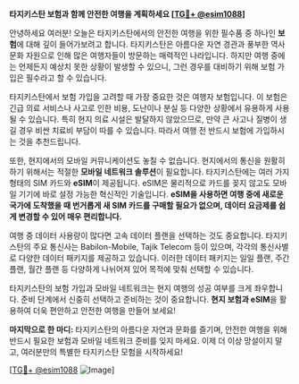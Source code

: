 **타지키스탄 보험과 함께 안전한 여행을 계획하세요 [[TG💪+ @esim1088](https://t.me/s/esim1088)]**

안녕하세요 여러분! 오늘은 타지키스탄에서의 안전한 여행을 위한 필수품 중 하나인 **보험**에 대해 깊이 들어가보려고 합니다. 타지키스탄은 아름다운 자연 경관과 풍부한 역사 문화 자원으로 인해 많은 여행자들이 방문하는 매력적인 나라입니다. 하지만 여행 중에는 언제든지 예상치 못한 상황이 발생할 수 있으니, 그런 경우를 대비하기 위해 보험 가입은 필수라고 할 수 있습니다.

타지키스탄에서 보험 가입을 고려할 때 가장 중요한 것은 여행자 보험입니다. 이 보험은 긴급 의료 서비스나 사고로 인한 비용, 도난이나 분실 등 다양한 상황에서 유용하게 사용될 수 있습니다. 특히 현지 의료 시설은 발달하지 않았으므로, 만약 큰 사고나 질병이 생길 경우 비싼 치료비 부담이 따를 수 있습니다. 따라서 여행 전 반드시 보험에 가입하시는 것을 추천드립니다.

또한, 현지에서의 모바일 커뮤니케이션도 놓칠 수 없습니다. 현지에서의 통신을 원활히 하기 위해서는 적절한 **모바일 네트워크 솔루션**이 필요합니다. 타지키스탄에는 여러 가지 형태의 SIM 카드와 **eSIM**이 제공됩니다. eSIM은 물리적으로 카드를 꽂지 않고도 모바일 기기에 바로 설정 가능한 혁신적인 기술입니다. **eSIM을 사용하면 여행 중에 새로운 국가에 도착했을 때 번거롭게 새 SIM 카드를 구매할 필요가 없으며, 데이터 요금제를 쉽게 변경할 수 있어 매우 편리합니다.**

여행 중 데이터 사용량이 많다면 고속 데이터 플랜을 선택하는 것도 중요합니다. 타지키스탄의 주요 통신사는 Babilon-Mobile, Tajik Telecom 등이 있으며, 각각의 통신사별로 다양한 데이터 패키지를 제공하고 있습니다. 이러한 데이터 패키지는 일일 플랜, 주간 플랜, 월간 플랜 등 다양하게 나뉘어져 있어 목적에 맞춰 선택할 수 있습니다.

타지키스탄의 보험 가입과 모바일 네트워크는 현지 여행의 성공 여부를 크게 좌우합니다. 준비 단계에서 신중히 선택하고 준비하는 것이 중요합니다. **현지 보험과 eSIM**을 활용하여 더욱 편안하고 안전한 여행을 만들어 보세요!

**마지막으로 한 마디:** 타지키스탄의 아름다운 자연과 문화를 즐기며, 안전한 여행을 위해 반드시 필요한 보험과 모바일 네트워크 준비를 잊지 마세요. 이제 더 이상 망설이지 말고, 여러분만의 특별한 타지키스탄 모험을 시작하세요!

[[TG💪+ @esim1088](https://t.me/s/esim1088) ![Image](https://i.postimg.cc/Y0z9fWf4/image.png)]